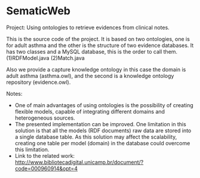 # SematicWeb
Project: Using ontologies to retrieve evidences from clinical notes.

This is the source code of the project. It is based on two ontologies, one is for adult asthma and the other is the structure of two evidence databases.
It has two classes and a MySQL database, this is the order to call them.
(1)RDFModel.java
(2)Match.java

Also we provide a capture knowledge ontology in this case the domain is adult asthma (asthma.owl), and the second is a knowledge ontology repository (evidence.owl).

Notes:
 - One of main advantages of using ontologies is the possibility of creating flexible
   models, capable of integrating different domains and heterogeneous sources.
 - The presented implementation can be improved. One limitation in this solution is
   that all the models (RDF documents) raw data are stored into a single database table. As this
   solution may affect the scalability, creating one table per model (domain) in the database could
   overcome this limitation.
 - Link to the related work: 
   http://www.bibliotecadigital.unicamp.br/document/?code=000960914&opt=4
